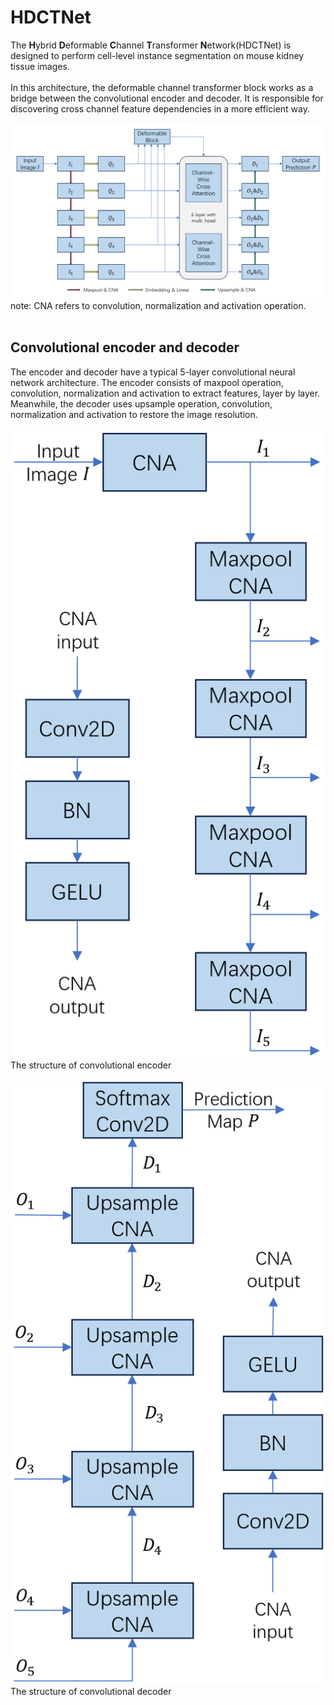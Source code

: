 # HDCTNet
The **H**ybrid **D**eformable **C**hannel **T**ransformer **N**etwork(HDCTNet) is designed to perform cell-level instance segmentation on mouse kidney tissue images. <br>
<br>
In this architecture, the deformable channel transformer block works as a bridge between the convolutional encoder and decoder. It is responsible for discovering cross channel feature dependencies in a more efficient way. <br>
<br>
![](/images/HDCTNet.png)
note: CNA refers to convolution, normalization and activation operation.<br>
<br>
## Convolutional encoder and decoder
The encoder and decoder have a typical 5-layer convolutional neural network architecture. The encoder consists of maxpool operation, convolution, normalization and activation to extract features, layer by layer. Meanwhile, the decoder uses  upsample operation, convolution, normalization and activation to restore the image resolution.<br>
<br>
![](/images/convolutional_encoder.png#w30)<br>
The structure of convolutional encoder<br>
<br>
![](/images/convolutional_decoder.png)<br>
The structure of convolutional decoder<br>
<br>
